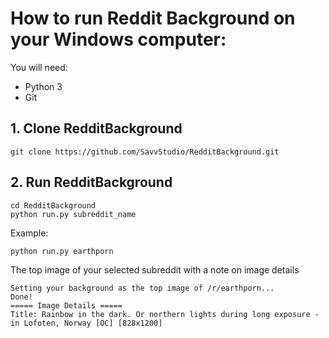 # How to run Reddit Background on your Windows computer:

You will need:

* Python 3
* Git

## 1. Clone RedditBackground

    git clone https://github.com/SavvStudio/RedditBackground.git


## 2. Run RedditBackground

    cd RedditBackground
    python run.py subreddit_name

Example:

    python run.py earthporn
    
The top image of your selected subreddit with a note on image details

    Setting your background as the top image of /r/earthporn...
    Done!
    ===== Image Details =====
    Title: Rainbow in the dark. Or northern lights during long exposure - in Lofoten, Norway [OC] [828x1200]
